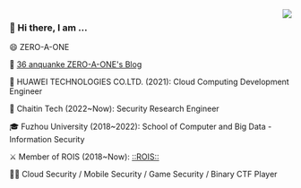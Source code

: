 <img align="right" src="https://github-readme-stats.vercel.app/api?username=ZERO-A-ONE&show_icons=true&icon_color=0366d6&bg_color=ffffff&hide_title=true" />

### 👋 Hi there, I am ...

😄 ZERO-A-ONE 

📕 [36 anquanke ZERO-A-ONE's Blog](https://www.anquanke.com/member.html?memberId=143126)

🏢 HUAWEI TECHNOLOGIES CO.LTD. (2021): Cloud Computing Development Engineer 

🏢 Chaitin Tech (2022~Now): Security Research Engineer 

🎓 Fuzhou University (2018~2022): School of Computer and Big Data - Information Security 

⚔️ Member of ROIS (2018~Now): [::ROIS::](https://rois.io/)

🧑‍💻 Cloud Security / Mobile Security / Game Security / Binary CTF Player

